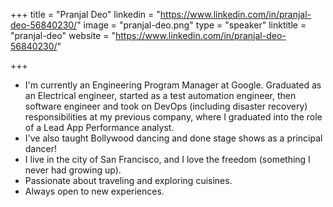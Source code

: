 +++
title = "Pranjal Deo"
linkedin = "https://www.linkedin.com/in/pranjal-deo-56840230/"
image = "pranjal-deo.png"
type = "speaker"
linktitle = "pranjal-deo"
website = "https://www.linkedin.com/in/pranjal-deo-56840230/"

+++

* I'm currently an Engineering Program Manager at Google. Graduated as an Electrical engineer, started as a test automation engineer, then software engineer and took on DevOps (including disaster recovery) responsibilities at my previous company, where I graduated into the role of a Lead App Performance analyst.
* I've also taught Bollywood dancing and done stage shows as a principal dancer!
* I live in the city of San Francisco, and I love the freedom (something I never had growing up).
* Passionate about traveling and exploring cuisines.
* Always open to new experiences.

